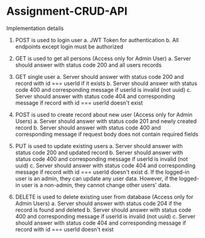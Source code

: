 # Assignment-CRUD-API

Implementation details
1.	POST is used to login user 
a.	JWT Token for authentication
b.	All endpoints except login must be authorized 
2.	GET is used to get all persons (Access only for Admin User)
a.	Server should answer with status code 200 and all users records
3.	GET single user
a.	Server should answer with status code 200 and record with id === userId if it exists
b.	Server should answer with status code 400 and corresponding message if userId is invalid (not uuid)
c.	Server should answer with status code 404 and corresponding message if record with id === userId doesn't exist


4.	POST is used to create record about new user (Access only for Admin Users)
a.	Server should answer with status code 201 and newly created record
b.	Server should answer with status code 400 and corresponding message if request body does not contain required fields
5.	PUT is used to update existing users 
a.	Server should answer with status code 200 and updated record
b.	Server should answer with status code 400 and corresponding message if userId is invalid (not uuid)
c.	Server should answer with status code 404 and corresponding message if record with id === userId doesn't exist
d.	If the logged-in user is an admin, they can update any user data. However, if the logged-in user is a non-admin, they cannot change other users' data.
6.	DELETE is used to delete existing user from database (Access only for Admin Users)
a.	Server should answer with status code 204 if the record is found and deleted
b.	Server should answer with status code 400 and corresponding message if userId is invalid (not uuid)
c.	Server should answer with status code 404 and corresponding message if record with id === userId doesn't exist
